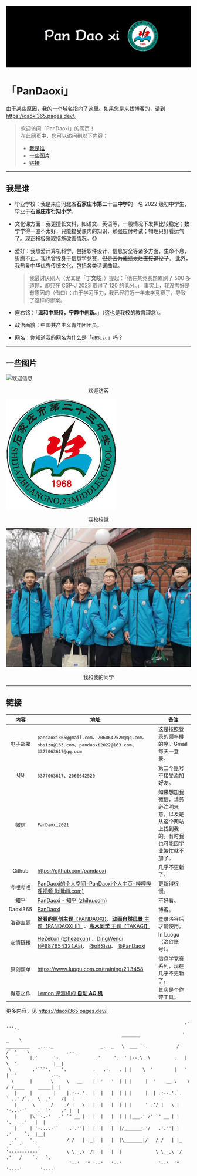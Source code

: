 <img src="./head.png" alt="HEAD"  />

# 「PanDaoxi」

由于某些原因，我的一个域名指向了这里。如果您是来找博客的，请到 <https://daoxi365.pages.dev/>。

>   欢迎访问「PanDaoxi」的网页！\
>   在此网页中，您可以访问到以下内容：
>
>   - [我是谁](#我是谁)
>   - [一些图片](#一些图片)
>   - [链接](#链接)

---

## 我是谁

-   毕业学校：我是来自河北省**石家庄市第二十三中学**的一名 2022 级初中学生，毕业于**石家庄市行知小学**。

-   文化课方面：我更擅长文科，如语文、英语等，一般情况下发挥比较稳定；数学学得一直不太好，只能接受课内的知识，勉强应付考试；物理只好看运气了。现正积极采取措施改善情况。😓

-   爱好：我热爱计算机科学，包括软件设计、信息安全等诸多方面，生命不息，折腾不止。我也曾投身于信息学竞赛，~~但是因为成绩太烂直接退役了~~。
    此外，我热爱中华优秀传统文化，包括各类诗词曲赋。
    
    >   我最讨厌别人（尤其是「**丁文岐**」）提起：「他在某竞赛题库刷了 500 多道题，却只在 CSP-J 2023 取得了 120 的低分。」
    >   事实上，我没考好是有原因的（~~借口~~）：由于学习压力，我已经将近一年未学竞赛了，导致了这样的惨案。

-   座右铭：「**温和中坚持，宁静中创新。**」（这也是我校的教育理念）。
-   政治面貌：中国共产主义青年团团员。

-   网名：你知道我的网名为什么是「`oBSizu`​」吗？

---

## 一些图片

![欢迎信息](https://api.xecades.xyz/api?color=30%2C34%2C42%2C100&bg=200%2C200%2C200%2C100&date=2024-09-22&str=我的+15+岁生日&quote=✨+用心动脑，卓尔不群+✨&site=pandaoxi.github.io&bilibili=PanDaoxi&email=pandaoxi365@gmail.com&wechat=pandaoxi2021&luogu=PanDaoxi&qq=2060642520)
<center>欢迎访客</center>

![我校校徽](./2.png)

<center>我校校徽</center>

![照片](./1.jpg)
<center>我和我的同学</center>

---

## 链接

|         内容         | 地址                                                         | 备注                                                         |
| :------------------: | ------------------------------------------------------------ | ------------------------------------------------------------ |
|       电子邮箱       | `pandaoxi365@gmail.com`、`2060642520@qq.com`、`obsizu@163.com`、`pandaoxi2022@163.com`、`3377063617@qq.oom` | 这是按照登录的频率排的序。Gmail 每天一登录。      |
|    QQ     | `3377063617`、`2060642520`                 | 第二个账号不接受添加好友。                                   |
|         微信         | `PanDaoxi2021`                                      | 如果想加我微信，请务必注明来意，以及是从这个网站上找到我的。有时我也可能因学业繁忙就不加了。 |
|  Github   | <https://github.com/pandaoxi>                                | 几乎不更新了。                                               |
|       哔哩哔哩       | [PanDaoxi的个人空间-PanDaoxi个人主页-哔哩哔哩视频 (bilibili.com)](https://space.bilibili.com/1016727711?spm_id_from=333.1007.0.0) | 更新得很慢。                                                 |
|         知乎         | [PanDaoxi - 知乎 (zhihu.com)](https://www.zhihu.com/people/pandaoxi) | 不好看。                                                     |
| Daoxi365  | [PanDaoxi](https://daoxi365.pages.dev/)            | 博客。                                                     |
|       洛谷主题       | [**好看的原创主题**【PANDAOXI】](https://www.luogu.com.cn/theme/design/102553)、[**动画自然风景** 主题【PANDAOXI II】](https://www.luogu.com.cn/theme/design/102584) 、[**高木同学** 主题【TAKAGI】](https://www.luogu.com.cn/theme/design/102543) | 登录洛谷后才能使用。                                         |
|       友情链接       | [HeZekun (@hezekun)](https://www.luogu.com.cn/user/726062) 、[DingWenqi (@987654321Aa)](https://www.luogu.com.cn/user/763026)、 [@oBSizu](https://www.luogu.com.cn/user/593395)、 [@PanDaoxi ](https://www.luogu.com.cn/user/593403) | In Luogu（洛谷账号）。                            |
|       原创题单       | <https://www.luogu.com.cn/training/213458>                   | 信息学竞赛系列，现在几乎不更新了。                           |
|       得意之作       | [Lemon 评测机的 **自动 AC 机**](https://daoxi365.pages.dev/2023/08/02/ji-yu-lemon-ping-ce-ruan-jian-de-zi-dong-ac-ji/) | 其实是个作弊工具。                                           |

更多内容，见 <https://daoxi365.pages.dev/>。

```
                                                                    .-'''-.                      
                                            _______                '   _    \                    
_________   _...._                  _..._   \  ___ `'.           /   /` '.   \              .--. 
\        |.'      '-.             .'     '.  ' |--.\  \         .   |     \  '              |__| 
 \        .'```'.    '.          .   .-.   . | |    \  '        |   '      |  '             .--. 
  \      |       \     \   __    |  '   '  | | |     |  '    __ \    \     / /____     _____|  | 
   |     |        |    |.:--.'.  |  |   |  | | |     |  | .:--.'.`.   ` ..' /`.   \  .'    /|  | 
   |      \      /    ./ |   \ | |  |   |  | | |     ' .'/ |   \ |  '-...-'`   `.  `'    .' |  | 
   |     |\`'-.-'   .' `" __ | | |  |   |  | | |___.' /' `" __ | |               '.    .'   |  | 
   |     | '-....-'`    .'.''| | |  |   |  |/_______.'/   .'.''| |               .'     `.  |__| 
  .'     '.            / /   | |_|  |   |  |\_______|/   / /   | |_            .'  .'`.   `.     
'-----------'          \ \._,\ '/|  |   |  |             \ \._,\ '/          .'   /    `.   `.   
                        `--'  `" '--'   '--'              `--'  `"          '----'       '----'  

```

